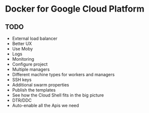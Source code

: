 # Docker for Google Cloud Platform

## TODO

 + External load balancer
 + Better UX
 + Use Moby
 + Logs
 + Monitoring
 + Configure project
 + Multiple managers
 + Different machine types for workers and managers
 + SSH keys
 + Additional swarm properties
 + Publish the templates
 + See how the Cloud Shell fits in the big picture
 + DTR/DDC
 + Auto-enable all the Apis we need
